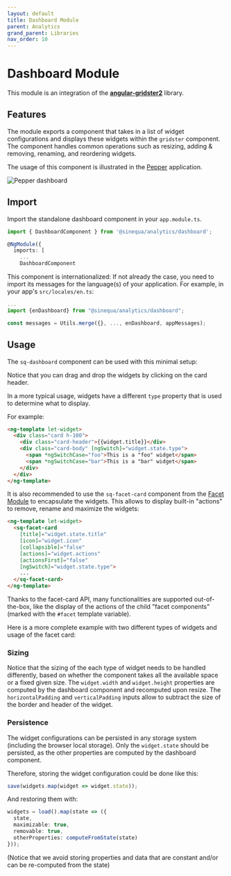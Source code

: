 ```yaml
---
layout: default
title: Dashboard Module
parent: Analytics
grand_parent: Libraries
nav_order: 10
---
```


# Dashboard Module

This module is an integration of the [**angular-gridster2**](https://tiberiuzuld.github.io/angular-gridster2/) library.

## Features

The module exports a component that takes in a list of widget configurations and displays these widgets within the `gridster` component. The component handles common operations such as resizing, adding & removing, renaming, and reordering widgets.

The usage of this component is illustrated in the [Pepper](../../apps/pepper) application.

![Pepper dashboard](/assets/apps/pepper.png)

## Import

Import the standalone dashboard component in your `app.module.ts`.

```ts
import { DashboardComponent } from '@sinequa/analytics/dashboard';

@NgModule({
  imports: [
    ...
    DashboardComponent
```

This component is internationalized: If not already the case, you need to import its messages for the language(s) of your application. For example, in your app's `src/locales/en.ts`:

```ts
...
import {enDashboard} from "@sinequa/analytics/dashboard";

const messages = Utils.merge({}, ..., enDashboard, appMessages);
```

## Usage

The `sq-dashboard` component can be used with this minimal setup:

<doc-dashboard></doc-dashboard>

Notice that you can drag and drop the widgets by clicking on the card header.

In a more typical usage, widgets have a different `type` property that is used to determine what to display.

For example:


```html
<ng-template let-widget>
  <div class="card h-100">
    <div class="card-header">{{widget.title}}</div>
    <div class="card-body" [ngSwitch]="widget.state.type">
      <span *ngSwitchCase="foo">This is a "foo" widget</span>
      <span *ngSwitchCase="bar">This is a "bar" widget</span>
    </div>
  </div>
</ng-template>
```


It is also recommended to use the `sq-facet-card` component from the [Facet Module](../components/facet) to encapsulate the widgets. This allows to display built-in "actions" to remove, rename and maximize the widgets:


```html
<ng-template let-widget>
  <sq-facet-card
    [title]="widget.state.title"
    [icon]="widget.icon"
    [collapsible]="false"
    [actions]="widget.actions"
    [actionsFirst]="false"
    [ngSwitch]="widget.state.type">
    ...
  </sq-facet-card>
</ng-template>
```


Thanks to the facet-card API, many functionalities are supported out-of-the-box, like the display of the actions of the child "facet components" (marked with the `#facet` template variable).

Here is a more complete example with two different types of widgets and usage of the facet card:

<doc-dashboard2></doc-dashboard2>

### Sizing

Notice that the sizing of the each type of widget needs to be handled differently, based on whether the component takes all the available space or a fixed given size. The `widget.width` and `widget.height` properties are computed by the dashboard component and recomputed upon resize. The `horizontalPadding` and `verticalPadding` inputs allow to subtract the size of the border and header of the widget.

### Persistence

The widget configurations can be persisted in any storage system (including the browser local storage). Only the `widget.state` should be persisted, as the other properties are computed by the dashboard component.

Therefore, storing the widget configuration could be done like this:

```ts
save(widgets.map(widget => widget.state));
```

And restoring them with:

```ts
widgets = load().map(state => ({
  state,
  maximizable: true,
  removable: true,
  otherProperties: computeFromState(state)
}));
```

(Notice that we avoid storing properties and data that are constant and/or can be re-computed from the state)